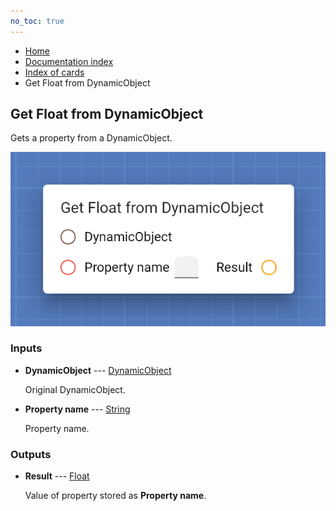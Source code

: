 ```yaml
---
no_toc: true
---
```


<ul class="breadcrumb">
    <li><a href="">Home</a></li>
    <li><a href="documentation">Documentation index</a></li>
    <li><a href="cards/">Index of cards</a></li>
    <li>Get Float from DynamicObject</li>
</ul>

## Get Float from DynamicObject

Gets a property from a DynamicObject.

!["Get Float from DynamicObject" card](assets/img/cards/getFromDynamicObject(Float).png)


### Inputs


* **DynamicObject** --- [DynamicObject](types/DynamicObject)

  Original DynamicObject.

* **Property name** --- [String](types/String)

  Property name.





### Outputs


* **Result** --- [Float](types/Float)

  Value of property stored as **Property name**.




